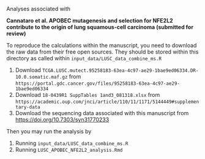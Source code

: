 Analyses associated with 

**Cannataro et al. APOBEC mutagenesis and selection for NFE2L2 contribute to the origin of lung squamous-cell carcinoma (submitted for review)**

To reproduce the calculations within the manuscript, you need to download the raw data from their free open sources. They should be stored within this directory as called within `input_data/LUSC_data_combine_ms.R`

1. Download `TCGA.LUSC.mutect.95258183-63ea-4c97-ae29-1bae9ed06334.DR-10.0.somatic.maf.gz` from `https://portal.gdc.cancer.gov/files/95258183-63ea-4c97-ae29-1bae9ed06334`
2. Download `18-0439R1 SuppTables 1and3_081318.xlsx` from `https://academic.oup.com/jnci/article/110/11/1171/5144449#supplementary-data`
3. Download the sequencing data associated with this manuscript from https://doi.org/10.7303/syn31770233 

Then you may run the analysis by

1. Running `input_data/LUSC_data_combine_ms.R`
2. Running `LUSC_APOBEC_NFE2L2_analysis.Rmd` 



